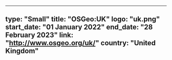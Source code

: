 
---
type: "Small"
title: "OSGeo:UK"
logo: "uk.png"
start_date: "01 January 2022"
end_date: "28 February 2023"
link: "http://www.osgeo.org/uk/"
country: "United Kingdom"
---
